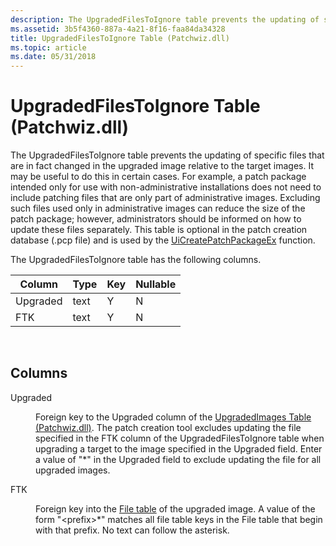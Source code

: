 ```yaml
---
description: The UpgradedFilesToIgnore table prevents the updating of specific files that are in fact changed in the upgraded image relative to the target images.
ms.assetid: 3b5f4360-887a-4a21-8f16-faa84da34328
title: UpgradedFilesToIgnore Table (Patchwiz.dll)
ms.topic: article
ms.date: 05/31/2018
---
```


# UpgradedFilesToIgnore Table (Patchwiz.dll)

The UpgradedFilesToIgnore table prevents the updating of specific files that are in fact changed in the upgraded image relative to the target images. It may be useful to do this in certain cases. For example, a patch package intended only for use with non-administrative installations does not need to include patching files that are only part of administrative images. Excluding such files used only in administrative images can reduce the size of the patch package; however, administrators should be informed on how to update these files separately. This table is optional in the patch creation database (.pcp file) and is used by the [UiCreatePatchPackageEx](uicreatepatchpackageex--patchwiz-dll-.md) function.

The UpgradedFilesToIgnore table has the following columns.



| Column   | Type | Key | Nullable |
|----------|------|-----|----------|
| Upgraded | text | Y   | N        |
| FTK      | text | Y   | N        |



 

## Columns

<dl> <dt>

<span id="Upgraded"></span><span id="upgraded"></span><span id="UPGRADED"></span>Upgraded
</dt> <dd>

Foreign key to the Upgraded column of the [UpgradedImages Table (Patchwiz.dll)](upgradedimages-table-patchwiz-dll-.md). The patch creation tool excludes updating the file specified in the FTK column of the UpgradedFilesToIgnore table when upgrading a target to the image specified in the Upgraded field. Enter a value of "\*" in the Upgraded field to exclude updating the file for all upgraded images.

</dd> <dt>

<span id="FTK"></span><span id="ftk"></span>FTK
</dt> <dd>

Foreign key into the [File table](file-table.md) of the upgraded image. A value of the form "&lt;prefix&gt;\*" matches all file table keys in the File table that begin with that prefix. No text can follow the asterisk.

</dd> </dl>

 

 



